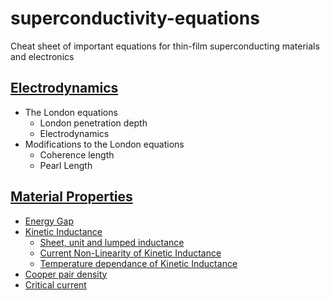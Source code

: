 # superconductivity-equations

Cheat sheet of important equations for thin-film superconducting materials and electronics

## [Electrodynamics](Electrodynamics.md) 
- The London equations
  - London penetration depth
  - Electrodynamics
- Modifications to the London equations
  - Coherence length
  - Pearl Length

## [Material Properties](Material-Properties.md)
- [Energy Gap](Material-Properties.md#energy-gap)
- [Kinetic Inductance](Material-Properties.md#kinetic-inductance)
  - [Sheet, unit and lumped inductance](Material-Properties.md#kinetic-inductance)
  - [Current Non-Linearity of Kinetic Inductance](Material-Properties.md#current-non-linearity-of-kinetic-inductance)
  - [Temperature dependance of Kinetic Inductance](Material-Properties.md#temperature-dependance-of-kinetic-inductance)
- [Cooper pair density](Material-Properties.md#cooper-pair-density)
- [Critical current](Material-Properties.md#critical-current)

